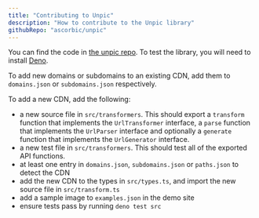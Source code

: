 ```yaml
---
title: "Contributing to Unpic"
description: "How to contribute to the Unpic library"
githubRepo: "ascorbic/unpic"
---
```


You can find the code in [the unpic repo](https://github.com/ascorbic/unpic). To
test the library, you will need to install [Deno](https://deno.land/).

To add new domains or subdomains to an existing CDN, add them to `domains.json`
or `subdomains.json` respectively.

To add a new CDN, add the following:

- a new source file in `src/transformers`. This should export a `transform`
  function that implements the `UrlTransformer` interface, a `parse` function
  that implements the `UrlParser` interface and optionally a `generate` function
  that implements the `UrlGenerator` interface.
- a new test file in `src/transformers`. This should test all of the exported
  API functions.
- at least one entry in `domains.json`, `subdomains.json` or `paths.json` to
  detect the CDN
- add the new CDN to the types in `src/types.ts`, and import the new source file
  in `src/transform.ts`
- add a sample image to `examples.json` in the demo site
- ensure tests pass by running `deno test src`
